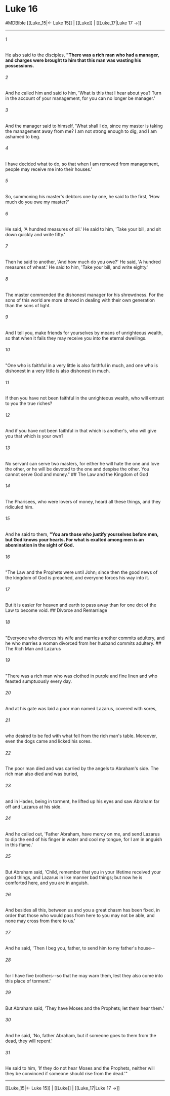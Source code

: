 # Luke 16
#MDBible
[[Luke_15|← Luke 15]] | [[Luke]] | [[Luke_17|Luke 17 →]]

***

###### 1 

He also said to the disciples, **"There was a rich man who had a manager, and charges were brought to him that this man was wasting his possessions.** 

###### 2 

And he called him and said to him, 'What is this that I hear about you? Turn in the account of your management, for you can no longer be manager.' 

###### 3 

And the manager said to himself, 'What shall I do, since my master is taking the management away from me? I am not strong enough to dig, and I am ashamed to beg. 

###### 4 

I have decided what to do, so that when I am removed from management, people may receive me into their houses.' 

###### 5 

So, summoning his master's debtors one by one, he said to the first, 'How much do you owe my master?' 

###### 6 

He said, 'A hundred measures of oil.' He said to him, 'Take your bill, and sit down quickly and write fifty.' 

###### 7 

Then he said to another, 'And how much do you owe?' He said, 'A hundred measures of wheat.' He said to him, 'Take your bill, and write eighty.' 

###### 8 

The master commended the dishonest manager for his shrewdness. For the sons of this world are more shrewd in dealing with their own generation than the sons of light. 

###### 9 

And I tell you, make friends for yourselves by means of unrighteous wealth, so that when it fails they may receive you into the eternal dwellings. 

###### 10 

"One who is faithful in a very little is also faithful in much, and one who is dishonest in a very little is also dishonest in much. 

###### 11 

If then you have not been faithful in the unrighteous wealth, who will entrust to you the true riches? 

###### 12 

And if you have not been faithful in that which is another's, who will give you that which is your own? 

###### 13 

No servant can serve two masters, for either he will hate the one and love the other, or he will be devoted to the one and despise the other. You cannot serve God and money." ## The Law and the Kingdom of God 

###### 14 

The Pharisees, who were lovers of money, heard all these things, and they ridiculed him. 

###### 15 

And he said to them, **"You are those who justify yourselves before men, but God knows your hearts. For what is exalted among men is an abomination in the sight of God.** 

###### 16 

"The Law and the Prophets were until John; since then the good news of the kingdom of God is preached, and everyone forces his way into it. 

###### 17 

But it is easier for heaven and earth to pass away than for one dot of the Law to become void. ## Divorce and Remarriage 

###### 18 

"Everyone who divorces his wife and marries another commits adultery, and he who marries a woman divorced from her husband commits adultery. ## The Rich Man and Lazarus 

###### 19 

"There was a rich man who was clothed in purple and fine linen and who feasted sumptuously every day. 

###### 20 

And at his gate was laid a poor man named Lazarus, covered with sores, 

###### 21 

who desired to be fed with what fell from the rich man's table. Moreover, even the dogs came and licked his sores. 

###### 22 

The poor man died and was carried by the angels to Abraham's side. The rich man also died and was buried, 

###### 23 

and in Hades, being in torment, he lifted up his eyes and saw Abraham far off and Lazarus at his side. 

###### 24 

And he called out, 'Father Abraham, have mercy on me, and send Lazarus to dip the end of his finger in water and cool my tongue, for I am in anguish in this flame.' 

###### 25 

But Abraham said, 'Child, remember that you in your lifetime received your good things, and Lazarus in like manner bad things; but now he is comforted here, and you are in anguish. 

###### 26 

And besides all this, between us and you a great chasm has been fixed, in order that those who would pass from here to you may not be able, and none may cross from there to us.' 

###### 27 

And he said, 'Then I beg you, father, to send him to my father's house-- 

###### 28 

for I have five brothers--so that he may warn them, lest they also come into this place of torment.' 

###### 29 

But Abraham said, 'They have Moses and the Prophets; let them hear them.' 

###### 30 

And he said, 'No, father Abraham, but if someone goes to them from the dead, they will repent.' 

###### 31 

He said to him, 'If they do not hear Moses and the Prophets, neither will they be convinced if someone should rise from the dead.'" 

***

[[Luke_15|← Luke 15]] | [[Luke]] | [[Luke_17|Luke 17 →]]
